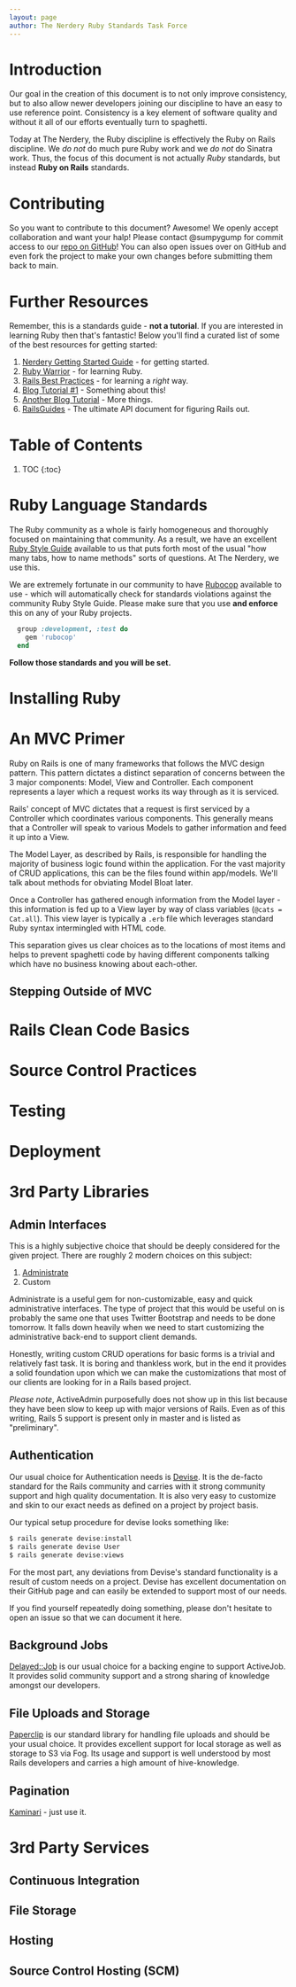 ```yaml
---
layout: page
author: The Nerdery Ruby Standards Task Force
---
```


# Introduction

Our goal in the creation of this document is to not only improve consistency, but to also allow newer developers joining our discipline to have an easy to use reference point.  Consistency is a key element of software quality and without it all of our efforts eventually turn to spaghetti.

Today at The Nerdery, the Ruby discipline is effectively the Ruby on Rails discipline.  We *do not* do much pure Ruby work and we *do not* do Sinatra work.  Thus, the focus of this document is not actually *Ruby* standards, but instead **Ruby on Rails** standards.

# Contributing

So you want to contribute to this document?  Awesome!  We openly accept collaboration and want your halp!  Please contact @sumpygump for commit access to our [repo on GitHub](https://github.com/thenerdery/ruby-standards)!  You can also open issues over on GitHub and even fork the project to make your own changes before submitting them back to main.

# Further Resources

Remember, this is a standards guide - **not a tutorial**.  If you are interested in learning Ruby then that's fantastic!  Below you'll find a curated list of some of the best resources for getting started:

1. [Nerdery Getting Started Guide]() - for getting started.
1. [Ruby Warrior]() - for learning Ruby.
1. [Rails Best Practices]() - for learning a *right* way.
1. [Blog Tutorial #1]() - Something about this!
1. [Another Blog Tutorial]() - More things.
1. [RailsGuides]() - The ultimate API document for figuring Rails out.

<h1>Table of Contents</h1>

1. TOC
{:toc}

# Ruby Language Standards

The Ruby community as a whole is fairly homogeneous and thoroughly focused on maintaining that community.  As a result, we have an excellent [Ruby Style Guide](https://github.com/bbatsov/ruby-style-guide) available to us that puts forth most of the usual "how many tabs, how to name methods" sorts of questions.  At The Nerdery, we use this.

We are extremely fortunate in our community to have [Rubocop](https://github.com/bbatsov/rubocop) available to use - which will automatically check for standards violations against the community Ruby Style Guide.  Please make sure that you use **and enforce** this on any of your Ruby projects.

```ruby
  group :development, :test do
    gem 'rubocop'
  end
```

**Follow those standards and you will be set.**

# Installing Ruby

# An MVC Primer

Ruby on Rails is one of many frameworks that follows the MVC design pattern.  This pattern dictates a distinct separation of concerns between the 3 major components: Model, View and Controller.  Each component represents a layer which a request works its way through as it is serviced.

Rails' concept of MVC dictates that a request is first serviced by a Controller which coordinates various components.  This generally means that a Controller will speak to various Models to gather information and feed it up into a View.

The Model Layer, as described by Rails, is responsible for handling the majority of business logic found within the application.  For the vast majority of CRUD applications, this can be the files found within app/models.  We'll talk about methods for obviating Model Bloat later.

Once a Controller has gathered enough information from the Model layer - this information is fed up to a View layer by way of class variables (`@cats = Cat.all`).  This view layer is typically a `.erb` file which leverages standard Ruby syntax intermingled with HTML code.

This separation gives us clear choices as to the locations of most items and helps to prevent spaghetti code by having different components talking which have no business knowing about each-other.

## Stepping Outside of MVC

# Rails Clean Code Basics

# Source Control Practices

# Testing

# Deployment

# 3rd Party Libraries

## Admin Interfaces

This is a highly subjective choice that should be deeply considered for the given project.  There are roughly 2 modern choices on this subject:

1. [Administrate](https://github.com/thoughtbot/administrate)
1. Custom

Administrate is a useful gem for non-customizable, easy and quick administrative interfaces.  The type of project that this would be useful on is probably the same one that uses Twitter Bootstrap and needs to be done tomorrow.  It falls down heavily when we need to start customizing the administrative back-end to support client demands.

Honestly, writing custom CRUD operations for basic forms is a trivial and relatively fast task.  It is boring and thankless work, but in the end it provides a solid foundation upon which we can make the customizations that most of our clients are looking for in a Rails based project.

*Please note*, ActiveAdmin purposefully does not show up in this list because they have been slow to keep up with major versions of Rails.  Even as of this writing, Rails 5 support is present only in master and is listed as "preliminary".

## Authentication

Our usual choice for Authentication needs is [Devise](https://github.com/plataformatec/devise).  It is the de-facto standard for the Rails community and carries with it strong community support and high quality documentation.  It is also very easy to customize and skin to our exact needs as defined on a project by project basis.


Our typical setup procedure for devise looks something like:

```sh
$ rails generate devise:install
$ rails generate devise User
$ rails generate devise:views
```

For the most part, any deviations from Devise's standard functionality is a result of custom needs on a project.  Devise has excellent documentation on their GitHub page and can easily be extended to support most of our needs.

If you find yourself repeatedly doing something, please don't hesitate to open an issue so that we can document it here.

## Background Jobs

[Delayed::Job](https://github.com/collectiveidea/delayed_job) is our usual choice for a backing engine to support ActiveJob.  It provides solid community support and a strong sharing of knowledge amongst our developers.

## File Uploads and Storage

[Paperclip](https://github.com/thoughtbot/paperclip) is our standard library for handling file uploads and should be your usual choice.  It provides excellent support for local storage as well as storage to S3 via Fog.  Its usage and support is well understood by most Rails developers and carries a high amount of hive-knowledge.

## Pagination

[Kaminari](https://github.com/amatsuda/kaminari) - just use it.

# 3rd Party Services

## Continuous Integration

## File Storage

## Hosting

## Source Control Hosting (SCM)
